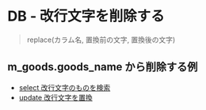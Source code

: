 # DB - 改行文字を削除する


> replace(カラム名, 置換前の文字, 置換後の文字)

## m_goods.goods_name から削除する例

* [select 改行文字のものを検索](/tech_db/file/msyql_005/sql001.sql)
* [update 改行文字を置換](/tech_db/file/msyql_005/sql002.sql)
